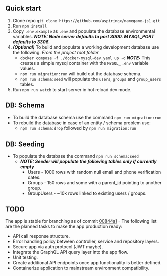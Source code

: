 ## Quick start
1. Clone repo `git clone https://github.com/aspiringx/namegame-js1.git`
2. Run `npm install`
3. Copy `.env.example` as `.env` and populate the database environmental variables.
	  ***NOTE: Node server defaults to port 3000. MYSQL_PORT defaults to 3306.***
4. ***(Optional)*** To build and populate a working development database use the following.
	  *From the project root folder*
	  - `docker compose -f ./docker-mysql-dev.yaml up -d`
	  ***NOTE:*** This creates a simple mysql container with the `MYSQL_` `.env` variable values.
	  - `npm run migration:run` will build out the database schema.
	  - `npm run schema:seed` will populate the `users`, `groups` and `group_users` tables.
5. Run `npm run watch` to start server in hot reload dev mode.

## DB: Schema
- To build the database schema use the command `npm run migration:run`
- To rebuild the database in case of an entity / schema problem use:
	- `npm run schema:drop` followed by `npm run migration:run`

## DB: Seeding
- To populate the database the command `npm run schema:seed`
	- ***NOTE: Seeder will populate the following tables only if currently empty***
		- Users - 1000 rows with random null email and phone verification dates.
		- Groups - 150 rows and some with a parent_id pointing to another group.
		- GroupUsers - ~10k rows linked to existing users / groups.

## TODO
The app is stable for branching as of commit [00844a1](https://github.com/aspiringx/namegame-js1/commit/00844a1874a5214f99d8dfa27f00e4cfdf379a3b) - The following list are the planned tasks to make the app production ready:
- API call response structure.
- Error handling policy between controller, service and repository layers.
- Secure app via auth protocol (JWT maybe).
- Integrate the GraphQL API query layer into the app flow.
- Unit testing.
- Create additional API endpoints once app functionality is better defined.
- Containerize application to mainstream environment compatibility.
